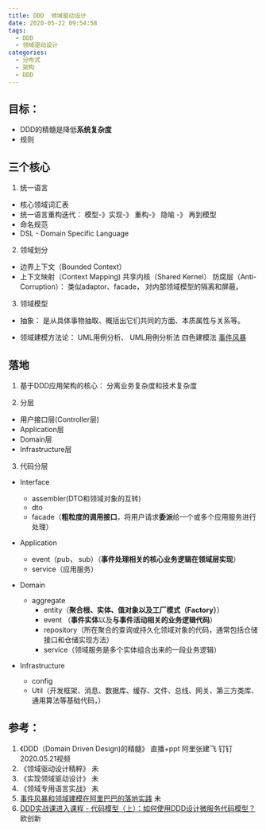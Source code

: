```yaml
---
title: DDD  领域驱动设计
date: 2020-05-22 09:54:58
tags:
  - DDD
  - 领域驱动设计
categories:
  - 分布式  
  - 架构  
  - DDD  
---
```


<p hidden>https</p>

<!-- more -->

## 目标：
+ DDD的精髓是降低**系统复杂度**
+ 规则

## 三个核心
1. 统一语言

+ 核心领域词汇表
+ 统一语言重构迭代： 模型-》实现-》 重构-》 隐喻 -》 再到模型
+ 命名规范
+ DSL - Domain Specific Language

2. 领域划分 
+ 边界上下文（Bounded Context）
+ 上下文映射（Context Mapping)
共享内核（Shared Kernel） 
防腐层（Anti-Corruption）： 类似adaptor、facade， 对内部领域模型的隔离和屏蔽。

3. 领域模型 
+ 抽象： 
  是从具体事物抽取、概括出它们共同的方面、本质属性与关系等。

+ 领域建模方法论：
  UML用例分析、 UML用例分析法
  四色建模法
  [事件风暴](https://www.eventstorming.com/)

## 落地
1. 基于DDD应用架构的核心：
  分离业务复杂度和技术复杂度

2. 分层
+ 用户接口层(Controller层) 
+ Application层
+ Domain层
+ Infrastructure层

3. 代码分层
  + Interface
    - assembler(DTO和领域对象的互转)
    - dto
    - facade（**粗粒度的调用接口**，将用户请求**委派**给一个或多个应用服务进行处理）

  + Application
    - event（pub， sub）（**事件处理相关的核心业务逻辑在领域层实现**）
    - service（应用服务）  
    
  + Domain
    - aggregate
      - entity（**聚合根、实体、值对象以及工厂模式（Factory）**）
      - event （**事件实体**以及**与事件活动相关的业务逻辑代码**）
      - repository（所在聚合的查询或持久化领域对象的代码，通常包括仓储接口和仓储实现方法）
      - service（领域服务是多个实体组合出来的一段业务逻辑）

  + Infrastructure
    - config
    - Util（开发框架、消息、数据库、缓存、文件、总线、网关、第三方类库、通用算法等基础代码，）

## 参考：
1. 《DDD（Domain Driven Design)的精髓》  直播+ppt  阿里张建飞  钉钉2020.05.21视频
2. 《领域驱动设计精粹》 未 
3. 《实现领域驱动设计》 未
4. 《领域专用语言实战》 未
5.  [事件风暴和领域建模在阿里巴巴的落地实践](https://developer.aliyun.com/live/2874)  未
6. [DDD实战课进入课程 - 代码模型（上）：如何使用DDD设计微服务代码模型？]() 欧创新




